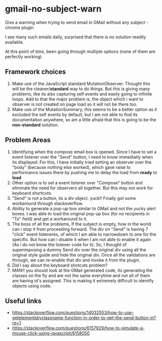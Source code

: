 # gmail-no-subject-warn
Give a warning when trying to send email in GMail without any subject - chrome plugin

I see many such emails daily, surprised that there is no solution readily available. 

At this point of time, been going through multiple options (none of them are perfectly working)

## Framework choices

1. Make use of the JavaScript standard MutationObserver. Thought this will be the cleaner/**standard** way to do things. But this is giving many problems, like its also capturing self events and easily going to infinite loops. Add to that the major problem is, the object which i want to observer is not created on page load so it will not be there too.
2. Make use of the MutationSummary, this seems to be a better option as it excluded the self events by default, but I am not able to find its documentation anywhere, so am a little afraid that this is going to be the **non-standard** solution.


## Problem Areas

1. Identifying when the compose email box is opened. Since I have to set a event listener over the "Send" button, I need to know immediatly when its displayed. For this, I have initially tried setting an observer over the "body" (because nothing else worked), which gave raise to performance issues there by pushing me to delay the load from **ready** to **load** 
2. Other option is to set a event listener over "Compose" button and eliminate the need for observers all together. But this may not work for keyboard shortcuts. 
3. "Send" is not a button, its a div object. yuck!! Finally got some workaround through stackoverflow.
4. Ability to generate a pop-up box similar to GMail and not the yucky alert boxes. I was able to load the original pop-up box (for no recipients in "To" field) and get a workaround to it.
5. The boss of all the problems, If the subject is empty, how in the world can i stop it from proceeding forward. The div on "Send" is having 7 "click" event listeneres, of which I am able to narrowdown to one for the specific. But how can i disable it when I am not able to enable it again (As i do not know the listener code for it). 
	So, I thought of superimposing a dummy Send div over the original div using all the original style guide and hide the original div. Once all the validations are through, we can re-enable that div and invoke it from the plugin.
6. Did I say about the keyboard shotcuts problem?
7. MAN!! you should look at the GMail generated code, its generating the classes on the fly and are not the same everytime and not all of them are having id's assigned. This is making it extremely difficult to identify objects using code.


## Useful links

- https://stackoverflow.com/questions/14032553/how-to-use-getelementsbyclassname-function-in-order-to-get-the-send-button-in?rq=1
- https://stackoverflow.com/questions/6157929/how-to-simulate-a-mouse-click-using-javascript/6158050